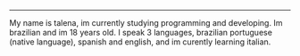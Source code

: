 

---
My name is talena, im currently studying programming and developing.
Im brazilian and im 18 years old. I speak 3 languages, brazilian portuguese (native language), spanish and english, and im curently learning italian.

